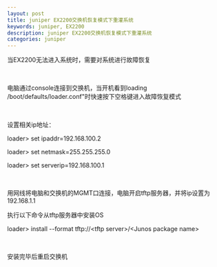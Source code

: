 ```yaml
---
layout: post
title: juniper EX2200交换机恢复模式下重灌系统
keywords: juniper, EX2200
description: juniper EX2200交换机恢复模式下重灌系统
categories: juniper
---
```

 
 当EX2200无法进入系统时，需要对系统进行故障恢复
<p>&nbsp;</p>
<p><span lang="zh-CN">电脑通过<span lang="en-US">console<span lang="zh-CN">连接到交换机，当开机看到<span lang="en-US">loading /boot/defaults/loader.conf<span lang="en-US">"<span lang="zh-CN">时快速按下空格键进入故障恢复模式</span></span></span></span></span></span></p>
<p>&nbsp;</p>
<p><span lang="zh-CN">设置相关<span lang="en-US">ip<span lang="zh-CN">地址：</span></span></span></p>
<p lang="en-US">loader&gt; set ipaddr=192.168.100.2</p>
<p lang="en-US">loader&gt; set netmask=255.255.255.0</p>
<p lang="en-US">loader&gt; set serverip=192.168.100.1</p>
<p>&nbsp;</p>
<p><span lang="zh-CN">用网线将电脑和交换机的<span lang="en-US">MGMT<span lang="zh-CN">口连接，电脑开启<span lang="en-US">tftp<span lang="zh-CN">服务器，并将<span lang="en-US">ip<span lang="zh-CN">设置为<span lang="en-US">192.168.1.1</span></span></span></span></span></span></span></span></p>
<p><span lang="zh-CN">执行以下命令从<span lang="en-US">tftp<span lang="zh-CN">服务器中安装<span lang="en-US">OS</span></span></span></span></p>
<p lang="en-US">loader&gt; install&nbsp;--format&nbsp;tftp://&lt;tftp server&gt;/&lt;Junos package name&gt;</p>
<p lang="en-US">&nbsp;</p>
<p>安装完毕后重启交换机</p>
    
